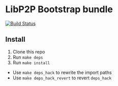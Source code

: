 # LibP2P Bootstrap bundle
[![Build Status](https://semaphoreci.com/api/v1/florianlenz/go-libp2p-bootstrap/branches/master/badge.svg)](https://semaphoreci.com/florianlenz/go-libp2p-bootstrap)

## Install

1. Clone this repo
2. Run `make deps`
3. Run `make install`

- Use `make deps_hack` to rewrite the import paths
- Use `make deps_hack_revert` to revert `deps_hack`
